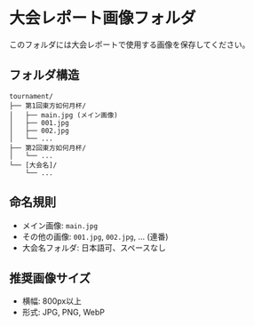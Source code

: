 # 大会レポート画像フォルダ

このフォルダには大会レポートで使用する画像を保存してください。

## フォルダ構造
```
tournament/
├── 第1回東方如何月杯/
│   ├── main.jpg (メイン画像)
│   ├── 001.jpg
│   ├── 002.jpg
│   └── ...
├── 第2回東方如何月杯/
│   └── ...
└── [大会名]/
    └── ...
```

## 命名規則
- メイン画像: `main.jpg`
- その他の画像: `001.jpg`, `002.jpg`, ... (連番)
- 大会名フォルダ: 日本語可、スペースなし

## 推奨画像サイズ
- 横幅: 800px以上
- 形式: JPG, PNG, WebP